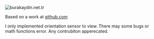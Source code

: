![burakaydin.net.tr](http://dl.dropbox.com/u/19703243/joystickview_ss.png)

Based on a work at [github.com](http://github.com/zerokol/Joystick) 

I only implemented orientation sensor to view. There may some bugs or math functions error. Any contrubiton apperecated.